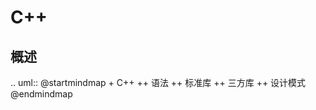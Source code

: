 # C++

## 概述

.. uml::
    @startmindmap
    + C++
    ++ 语法
    ++ 标准库
    ++ 三方库
    ++ 设计模式 
    @endmindmap